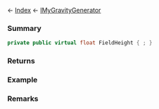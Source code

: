 ← [Index](Api-Index) ← [IMyGravityGenerator](SpaceEngineers.Game.ModAPI.Ingame.IMyGravityGenerator)

### Summary

```csharp
private public virtual float FieldHeight { ; }
```

### Returns

### Example

### Remarks

